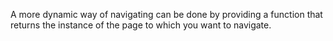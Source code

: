 A more dynamic way of navigating can be done by providing a function that returns the instance of the page to which you want to navigate.

<snippet id='frame-nav-dynamic-page-code'/>
<snippet id='frame-nav-dynamic-page-ts-code'/>